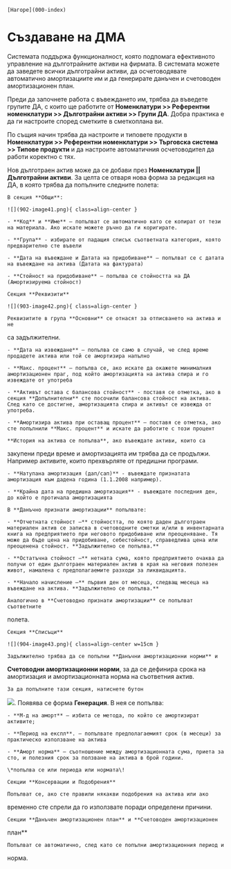 ```{only} html
[Нагоре](000-index)
```

# Създаване на ДМА

Системата поддържа функционалност, която подпомага ефективното управление на дълготрайните активи на фирмата. В системата можете да заведете всички дълготрайни активи, да осчетоводявате автоматично амортизациите им и да генерирате данъчен и счетоводен амортизационен план.

Преди да започнете работа с въвеждането им, трябва да въведете групите ДА, с които ще работите от **Номенклатури \>\> Референтни номенклатури \>\> Дълготрайни активи \>\> Групи ДА**. Добра практика е да ги настроите според сметките в сметкоплана ви.  

По същия начин трябва да настроите и типовете продукти в **Номенклатури \>\> Референтни номенклатури \>\> Търговска система \>\> Типове продукти** и да настроите автоматичния осчетоводител да работи коректно с тях.

Нов дълготраен актив може да се добави през **Номенклатури || Дълготрайни активи**.
За целта се отваря нова форма за редакция на ДА, в която трябва да попълните следните полета:

    В секция **Общи**:

    ![](902-image41.png){ class=align-center }

    - **Код** и **Име** – попълват се автоматично като се копират от тези на материала. Ако искате можете ръчно да ги коригирате.

    - **Група** - избирате от падащия списък съответната категория, която предварително сте въвели

    - **Дата на въвеждане и Датата на придобиване** – попълват се с датата на въвеждане на актива (Датата на фактурата)

    - **Стойност на придобиване** – попълва се стойността на ДА (Амортизируема стойност)

    Секция **Реквизити**

    ![](903-image42.png){ class=align-center }

    Реквизитите в група **Основни** се отнасят за отписването на актива и не
са задължителни.

    - **Дата на извеждане** – попълва се само в случай, че след време продадете актива или той се амортизира напълно

    - **Макс. процент** – попълва се, ако искате да окажете минималния амортизационен праг, под който амортизацията на актива спира и го извеждате от употреба

    - **Активът остава с балансова стойност** - поставя се отметка, ако в секция **Допълнителни** сте посочили балансова стойност на актива. След като се достигне, амортизацията спира и активът се извежда от употреба.

    - **Амортизира актива при оставащ процент** – поставя се отметка, ако сте попълнили **Макс. процент** и искате да работите с този процент

    **История на актива се попълва**, ако въвеждате активи, които са
закупени преди време и амортизацията им трябва да се продължи.
Например активите, които прехвърляте от предишни програми.

    - **Натупана амортизация (дап/сап)** - въвеждате признатата амортизация към дадена година (1.1.2008 например).

    - **Крайна дата на предишна амортизация** - въвеждате последния ден, до който е протичала амортизацията 

    В **Данъчно признати амортизации** попълвате:

    - **Отчетната стойност –** стойността, по която даден дълготраен материален актив се записва в счетоводните сметки и/или в инвентарната книга на предприятието при неговото придобиване или преоценяване. Тя може да бъде цена на придобиване, себестойност, справедлива цена или преоценена стойност. **Задължително се попълва.**

    - **Остатъчна стойност –** нетната сума, която предприятието очаква да получи от един дълготраен материален актив в края на неговия полезен живот, намалена с предполагаемите разходи за ликвидацията.

    - **Начало начисление –** първия ден от месеца, следващ месеца на въвеждане на актива. **Задължително се попълва.**

    Аналогично в **Счетоводно признати амортизации** се попълват съответните
полета.

    Секция **Списъци**

    ![](904-image43.png){ class=align-center w=15cm }

    Задължително трябва да се попълни **Данъчни амортизационни норми** и
**Счетоводни амортизационни норми**, за да се дефинира срока на
амортизация и амортизационната норма на съответния актив.

    За да попълните тази секция, натиснете бутон
![](905-image44.png). Появява се форма **Генерация**. В нея
се попълва:

    - **М-д на аморт** – избита се метода, по който се амортизират активите;

    - **Период на експл**. – попълвате предполагаемият срок (в месеци) за практическо използване на актива

    - **Аморт норма** – съотношение между амортизационната сума, приета за сто, и полезния срок за ползване на актива в брой години.

    \*попълва се или периода или нормата\!

    Секции **Консервации и Подобрения**

    Попълват се, ако сте правили някакви подобрения на актива или ако
временно сте спрели да го използвате поради определени причини.

    Секции **Данъчен амортизационен план** и **Счетоводен амортизационен
план**

    Попълват се автоматично, след като се попълни амортизационния период и
норма.
